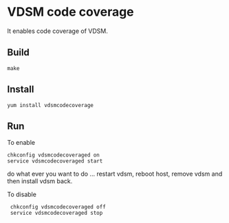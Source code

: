 VDSM code coverage
==================

It enables code coverage of VDSM.

Build
-----
    make

Install
-------

    yum install vdsmcodecoverage

Run
----

To enable

    chkconfig vdsmcodecoveraged on
    service vdsmcodecoveraged start

do what ever you want to do ... restart vdsm, reboot host, remove vdsm and
then install vdsm back.

To disable

     chkconfig vdsmcodecoveraged off
     service vdsmcodecoveraged stop

